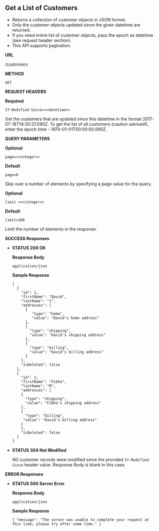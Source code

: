 **Get a List of Customers**
----
  - Returns a collection of customer objects in JSON format.
  - Only the customer objects updated since the given datetime are returned.
  - If you need entire list of customer objects, pass the epoch as datetime (see request header section).
  - This API supports pagination.

**URL**
  
  /customers

**METHOD**
  
  `GET`

**REQUEST HEADERS**
   
  **Required**
   
  `If-Modified-Since=<<datetime>>`
   
  Get the customers that are updated since this datetime in the format 2017-07-18T14:30:37.090Z. To get the list of all customers (caution advised!), enter the epoch time - 1970-01-01T00:00:00.090Z.

**QUERY PARAMETERS**
   
  **Optional**
   
  `page=<<integer>>`
   
  **Default**
   
  `page=0`

  Skip over a number of elements by specifying a page value for the query.

**Optional**
   
  `limit =<<integer>>`
   
  **Default**
   
  `limit=100`
   
  Limit the number of elements in the response.
   
**SUCCESS Responses**

  * **STATUS 200 OK**
    
    **Response Body**
	
    `application/json`
    
    **Sample Response**

        [
          {
            "id": 1,
            "firstName": "David",
            "lastName": "J",
            "addresses": [
              {
                 "type": "home",
                 "value": "David's home address"
              },
              {
                "type": "shipping",
                "value": "David's shipping address"
              },
              {
                "type": "billing",
                "value": "David's billing address"
              }
            ],
            "isDeleted": false
          },
          {
            "id": 2,
            "firstName": "Fibha",
            "lastName": "M",
            "addresses": [
            {
              "type": "shipping",
              "value": "Fibha's shipping address"
            },
            {
              "type": "billing",
             "value": "David's billing address"
            }
            ],
            "isDeleted": false
          }
        ]
	
  * **STATUS 304 Not Modified**
	
    NO customer records were modified since the provided `If-Modified-Since` header value. Response Body is blank in this case.

**ERROR Responses**

  * **STATUS 500 Server Error**
    
    **Response Body**
	  
    `application/json`
    
    **Sample Response**
    
        { "message": "The server was unable to complete your request at this time; please try after some time." }

